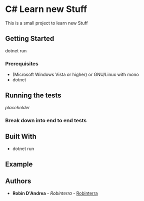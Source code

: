 # C# Learn new Stuff

This is a small project to learn new Stuff

## Getting Started

dotnet run

### Prerequisites

* (Microsoft Windows Vista or higher) or GNU/Linux with mono
* dotnet

## Running the tests

*placeholder*

### Break down into end to end tests


## Built With

* dotnet run

## Example

## Authors

* **Robin D'Andrea** - *Robinterra* - [Robinterra](https://github.com/Robinterra)
